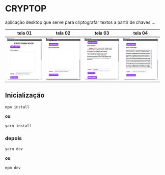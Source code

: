 # CRYPTOP
aplicação desktop que serve para criptografar textos a partir de chaves ...


|tela 01 |tela 02  | tela 03 |tela 04  |
|--|--|--|--|
| <img src = "./temp/01.png" width="300">| <img src = "./temp/02.png" width="300"> | <img src = "./temp/03.png" width="300"> | <img src = "./temp/04.png" width="300">|

## **Inicialização**

    npm install
  **ou** 
  
    yarn install
### **depois**

    yarn dev
   **ou**
   
    npm dev
